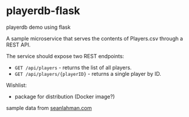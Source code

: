 # playerdb-flask
playerdb demo using flask

A sample microservice that serves the contents of Players.csv through a REST API.

The service should expose two REST endpoints:

* `GET /api/players` - returns the list of all players.
* `GET /api/players/{playerID}` - returns a single player by ID.

Wishlist:
* package for distribution (Docker image?)

sample data from [seanlahman.com](http://seanlahman.com/)